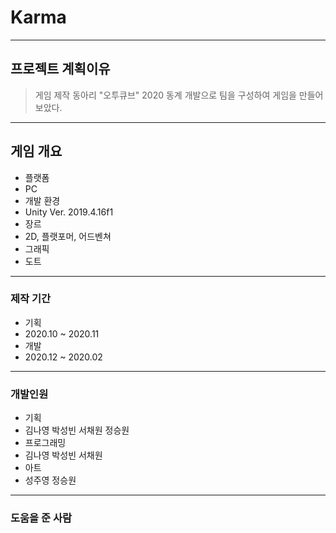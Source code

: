 # Karma
-----------------
## 프로젝트 계획이유
> 게임 제작 동아리 "오투큐브" 2020 동계 개발으로 팀을 구성하여 게임을 만들어 보았다.
-----------------
## 게임 개요
+ 플랫폼
+  PC
+ 개발 환경
 + Unity Ver. 2019.4.16f1
+ 장르
 + 2D, 플랫포머, 어드벤쳐
+ 그래픽
 + 도트
-----------------
### 제작 기간
+ 기획
 + 2020.10 ~ 2020.11
+ 개발
 + 2020.12 ~ 2020.02
-----------------
### 개발인원
+ 기획
 + 김나영 박성빈 서채원 정승원
+ 프로그래밍
 + 김나영 박성빈 서채원
+ 아트
 + 성주영 정승원
-----------------
### 도움을 준 사람
  
